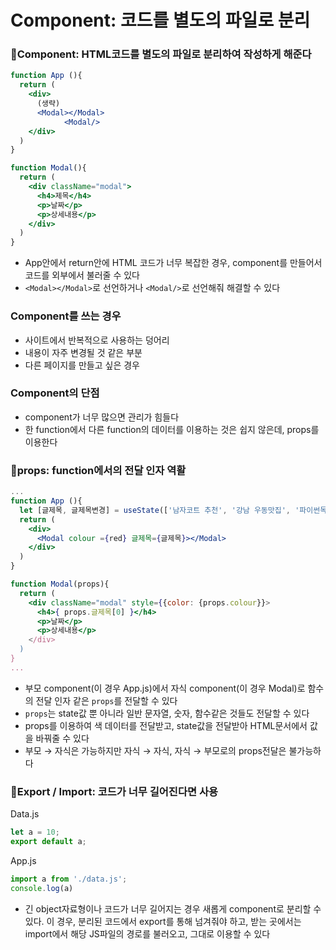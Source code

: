 # Component: 코드를 별도의 파일로 분리

### 🧩Component: HTML코드를 별도의 파일로 분리하여 작성하게 해준다

```jsx
function App (){
  return (
    <div>
      (생략)
      <Modal></Modal>
			<Modal/>
    </div>
  )
}

function Modal(){
  return (
    <div className="modal">
      <h4>제목</h4>
      <p>날짜</p>
      <p>상세내용</p>
    </div>
  )
}
```

- App안에서 return안에 HTML 코드가 너무 복잡한 경우, component를 만들어서 코드를 외부에서 불러줄 수 있다
- `<Modal></Modal>`로 선언하거나 `<Modal/>`로 선언해줘 해결할 수 있다

### Component를 쓰는 경우

- 사이트에서 반복적으로 사용하는 덩어리
- 내용이 자주 변경될 것 같은 부분
- 다른 페이지를 만들고 싶은 경우

### Component의 단점

- component가 너무 많으면 관리가 힘들다
- 한 function에서 다른 function의 데이터를 이용하는 것은 쉽지 않은데, props를 이용한다

### 🧩props: function에서의 전달 인자 역활

```jsx
...
function App (){
  let [글제목, 글제목변경] = useState(['남자코트 추천', '강남 우동맛집', '파이썬독학']);
  return (
    <div>
      <Modal colour ={red} 글제목={글제목}></Modal>
    </div>
  )
}

function Modal(props){
  return (
    <div className="modal" style={{color: {props.colour}}>
      <h4>{ props.글제목[0] }</h4>
      <p>날짜</p>
      <p>상세내용</p>
    </div>
  )
}
...
```

- 부모 component(이 경우 App.js)에서 자식 component(이 경우 Modal)로 함수의 전달 인자 같은 `props`를 전달할 수 있다
- `props`는 state값 뿐 아니라 일반 문자열, 숫자, 함수같은 것들도 전달할 수 있다
- props를 이용하여 색 데이터를 전달받고, state값을 전달받아 HTML문서에서 값을 바꿔줄 수 있다
- 부모 → 자식은 가능하지만 자식 → 자식, 자식 → 부모로의 props전달은 불가능하다

### 🧩Export / Import: 코드가 너무 길어진다면 사용

Data.js

```jsx
let a = 10;
export default a;
```

App.js

```jsx
import a from './data.js';
console.log(a)
```

- 긴 object자료형이나 코드가 너무 길어지는 경우 새롭게 component로 분리할 수 있다. 이 경우, 분리된 코드에서 export를 통해 넘겨줘야 하고, 받는 곳에서는 import에서 해당 JS파일의 경로를 불러오고, 그대로 이용할 수 있다